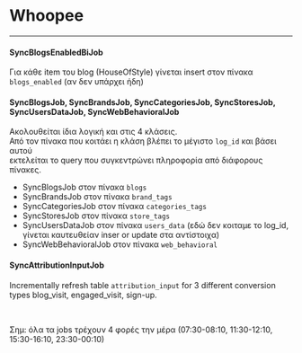 # Whoopee
<hr>

#### SyncBlogsEnabledBiJob
Για κάθε item του blog (HouseOfStyle) γίνεται insert στον πίνακα `blogs_enabled` (αν δεν υπάρχει ήδη)

#### SyncBlogsJob, SyncBrandsJob, SyncCategoriesJob, SyncStoresJob, SyncUsersDataJob, SyncWebBehavioralJob
Ακολουθείται ίδια λογική και στις 4 κλάσεις.<br> 
Από τον πίνακα που κοιτάει η κλάση βλέπει το μέγιστο `log_id` και βάσει αυτού <br>εκτελείται το query που συγκεντρώνει πληροφορία από διάφορους πίνακες.
- SyncBlogsJob στον πίνακα `blogs`
- SyncBrandsJob στον πίνακα `brand_tags`
- SyncCategoriesJob στον πίνακα `categories_tags`
- SyncStoresJob στον πίνακα `store_tags`
- SyncUsersDataJob στον πίνακα `users_data` (εδώ δεν κοιταμε το log_id, γίνεται καυτευθείαν inser or update στα αντίστοιχα)
- SyncWebBehavioralJob στον πίνακα `web_behavioral`

#### SyncAttributionInputJob
Incrementally refresh table `attribution_input` for 3 different conversion types blog_visit, engaged_visit, sign-up.

<br> 

Σημ: όλα τα jobs τρέχουν 4 φορές την μέρα (07:30-08:10,  11:30-12:10,  15:30-16:10,  23:30-00:10)
